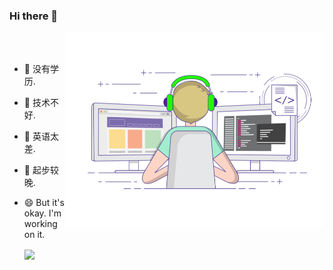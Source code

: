 ### Hi there 👋  
  <img align="right" top="0"  alt="GIF" src="https://raw.githubusercontent.com/devSouvik/devSouvik/master/gif3.gif" width="415"/>

<br/>
<br/>



- 🤔  没有学历.
- 🤔  技术不好.
- 🤔  英语太差.
- 🤔  起步较晚.
- 😄  But it's okay. I'm working on it.

  <img align="center" width="415" src="https://github-readme-streak-stats.herokuapp.com/?user=zuoFeng59556&hide_border=true" />
  
  
